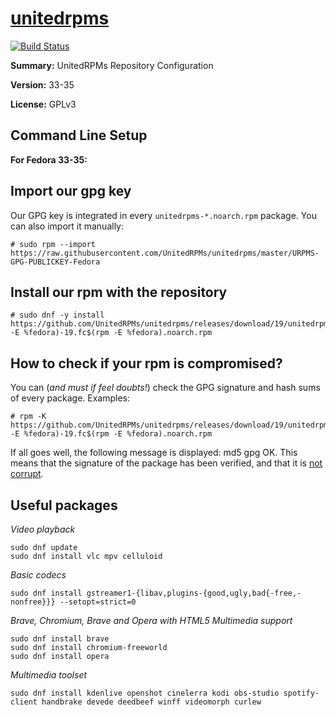 #           [unitedrpms](https://unitedrpms.github.io/)

[![Build Status](https://travis-ci.org/UnitedRPMs/unitedrpms.svg?branch=master)](https://travis-ci.org/UnitedRPMs/unitedrpms)
 
**Summary:**        UnitedRPMs Repository Configuration
 
**Version:**        33-35
 
**License:**        GPLv3


## Command Line Setup

**For Fedora 33-35:**

## Import our gpg key

Our GPG key is integrated in every `unitedrpms-*.noarch.rpm` package. You can also import it manually:

```
# sudo rpm --import https://raw.githubusercontent.com/UnitedRPMs/unitedrpms/master/URPMS-GPG-PUBLICKEY-Fedora
```

## Install our rpm with the repository

```
# sudo dnf -y install https://github.com/UnitedRPMs/unitedrpms/releases/download/19/unitedrpms-$(rpm -E %fedora)-19.fc$(rpm -E %fedora).noarch.rpm
```


## How to check if your rpm is compromised?

You can (*and must if feel doubts!*) check the GPG signature and hash sums of every package. Examples:

```
# rpm -K https://github.com/UnitedRPMs/unitedrpms/releases/download/19/unitedrpms-$(rpm -E %fedora)-19.fc$(rpm -E %fedora).noarch.rpm
```

 If all goes well, the following message is displayed: md5 gpg OK. This means that the signature of the package has been verified, and that it is [not corrupt](https://www.redhat.com/sysadmin/rpm-gpg-verify-packages). 

## Useful packages

*Video playback*
```
sudo dnf update
sudo dnf install vlc mpv celluloid
```

*Basic codecs*

```
sudo dnf install gstreamer1-{libav,plugins-{good,ugly,bad{-free,-nonfree}}} --setopt=strict=0
```

*Brave, Chromium, Brave and Opera with HTML5 Multimedia support*

```
sudo dnf install brave 
sudo dnf install chromium-freeworld 
sudo dnf install opera 
```

*Multimedia toolset*

```
sudo dnf install kdenlive openshot cinelerra kodi obs-studio spotify-client handbrake devede deedbeef winff videomorph curlew
```





 
